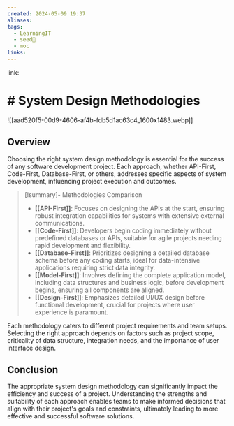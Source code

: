 ```yaml
---
created: 2024-05-09 19:37
aliases: 
tags:
  - LearningIT
  - seed🌱
  - moc
links:
---
```


link:

# # System Design Methodologies

![[aad520f5-00d9-4606-af4b-fdb5d1ac63c4_1600x1483.webp]]
## Overview

Choosing the right system design methodology is essential for the success of any software development project. Each approach, whether API-First, Code-First, Database-First, or others, addresses specific aspects of system development, influencing project execution and outcomes.

> [!summary]- Methodologies Comparison
> - **[[API-First]]**: Focuses on designing the APIs at the start, ensuring robust integration capabilities for systems with extensive external communications.
> - **[[Code-First]]**: Developers begin coding immediately without predefined databases or APIs, suitable for agile projects needing rapid development and flexibility.
> - **[[Database-First]]**: Prioritizes designing a detailed database schema before any coding starts, ideal for data-intensive applications requiring strict data integrity.
> - **[[Model-First]]**: Involves defining the complete application model, including data structures and business logic, before development begins, ensuring all components are aligned.
> - **[[Design-First]]**: Emphasizes detailed UI/UX design before functional development, crucial for projects where user experience is paramount.

Each methodology caters to different project requirements and team setups. Selecting the right approach depends on factors such as project scope, criticality of data structure, integration needs, and the importance of user interface design.

## Conclusion

The appropriate system design methodology can significantly impact the efficiency and success of a project. Understanding the strengths and suitability of each approach enables teams to make informed decisions that align with their project's goals and constraints, ultimately leading to more effective and successful software solutions.

